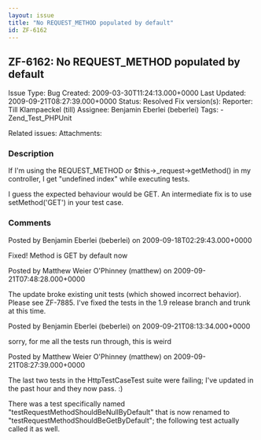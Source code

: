```yaml
---
layout: issue
title: "No REQUEST_METHOD populated by default"
id: ZF-6162
---
```


ZF-6162: No REQUEST\_METHOD populated by default
------------------------------------------------

 Issue Type: Bug Created: 2009-03-30T11:24:13.000+0000 Last Updated: 2009-09-21T08:27:39.000+0000 Status: Resolved Fix version(s): 
 Reporter:  Till Klampaeckel (till)  Assignee:  Benjamin Eberlei (beberlei)  Tags: - Zend\_Test\_PHPUnit
 
 Related issues: 
 Attachments: 
### Description

If I'm using the REQUEST\_METHOD or $this->\_request->getMethod() in my controller, I get "undefined index" while executing tests.

I guess the expected behaviour would be GET. An intermediate fix is to use setMethod('GET') in your test case.

 

 

### Comments

Posted by Benjamin Eberlei (beberlei) on 2009-09-18T02:29:43.000+0000

Fixed! Method is GET by default now

 

 

Posted by Matthew Weier O'Phinney (matthew) on 2009-09-21T07:48:28.000+0000

The update broke existing unit tests (which showed incorrect behavior). Please see ZF-7885. I've fixed the tests in the 1.9 release branch and trunk at this time.

 

 

Posted by Benjamin Eberlei (beberlei) on 2009-09-21T08:13:34.000+0000

sorry, for me all the tests run through, this is weird

 

 

Posted by Matthew Weier O'Phinney (matthew) on 2009-09-21T08:27:39.000+0000

The last two tests in the HttpTestCaseTest suite were failing; I've updated in the past hour and they now pass. :)

There was a test specifically named "testRequestMethodShouldBeNullByDefault" that is now renamed to "testRequestMethodShouldBeGetByDefault"; the following test actually called it as well.

 

 